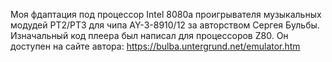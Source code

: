 Моя фдаптация под процессор Intel 8080a проигрывателя музыкальных модудей PT2/PT3 для чипа AY-3-8910/12 за авторством Сергея Бульбы.
Изначальный код плеера был написал для процессоров Z80. Он доступен на сайте автора: https://bulba.untergrund.net/emulator.htm
